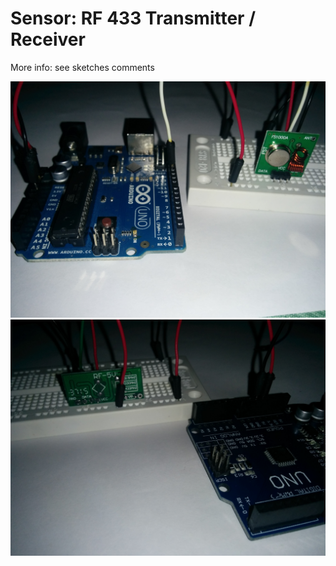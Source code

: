 # Sensor: RF 433 Transmitter / Receiver

More info: see sketches comments

![alt text][img_transmitter]
![alt text][img_receiver]

[img_transmitter]: https://raw.githubusercontent.com/vAlmaraz/arduino-examples/master/Images/RF433_Transmitter.jpg "RF 433 Transmitter"
[img_receiver]: https://raw.githubusercontent.com/vAlmaraz/arduino-examples/master/Images/RF433_Receiver.jpg "RF 433 Receiver"
